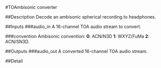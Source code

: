 #TOAmbisonic converter

##Description
Decode an ambisonic spherical recording to headphones.

##Inputs
###audio_in
A 16-channel TOA audio stream to convert.

###convention
Ambisonic convention:
**0**: ACN/N3D
**1**: WXYZ/FuMa
**2**: ACN/SN3D.

##Outputs
###audio_out
A converted 16-channel TOA audio stream.

##Detail

